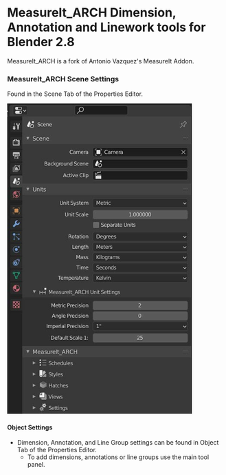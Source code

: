 # MeasureIt_ARCH Dimension, Annotation and Linework tools for Blender 2.8

MeasureIt_ARCH is a fork of Antonio Vazquez's MeasureIt Addon.











### MeasureIt_ARCH Scene Settings
Found in the Scene Tab of the Properties Editor.

![image](images/__ui-scene.jpg)









#### Object Settings

 * Dimension, Annotation, and Line Group settings can be found in Object Tab of the Properties Editor.
   * To add dimensions, annotations or line groups use the main tool panel.




